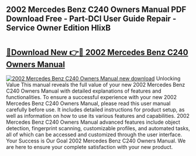## 2002 Mercedes Benz C240 Owners Manual PDF Download Free - Part-DCI User Guide Repair - Service Owner Edition HlixB

# <h2><a href="http://bc19541.oget.top/?id=2002+Mercedes+Benz+C240+Owners+Manual">🔗Download New 👉🔴 2002 Mercedes Benz C240 Owners Manual</a></h2>

[![2002 Mercedes Benz C240 Owners Manual new download](https://i.imgur.com/5g1atiW.png)](http://bc19541.oget.top/?id=2002+Mercedes+Benz+C240+Owners+Manual)
Unlocking Value This manual reveals the full value of your new 2002 Mercedes Benz C240 Owners Manual with detailed explanations of features and functionalities. To ensure a successful experience with your new 2002 Mercedes Benz C240 Owners Manual, please read this user manual carefully before use. It includes detailed instructions for product setup, as well as information on how to use its various features and capabilities. 2002 Mercedes Benz C240 Owners Manual advanced features include object detection, fingerprint scanning, customizable profiles, and automated tasks, all of which can be accessed and customized through the user interface. Your Success is Our Goal 2002 Mercedes Benz C240 Owners Manual. We are here to ensure your complete satisfaction with your new product.
